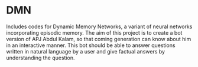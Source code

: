# DMN
Includes codes for Dynamic Memory Networks, a variant of neural networks incorporating episodic memory.
The aim of this project is to create a bot version of APJ Abdul Kalam, so that coming generation can know
about him in an interactive manner. This bot should be able to answer questions written in natural language by a
user and give factual answers by understanding the question.
